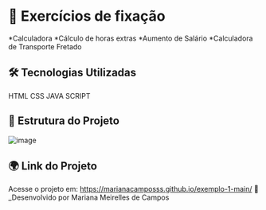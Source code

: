 
# 📝 Exercícios de fixação

*Calculadora
*Cálculo de horas extras
*Aumento de Salário
*Calculadora de Transporte Fretado

## 🛠️ Tecnologias Utilizadas

HTML
CSS
JAVA SCRIPT

## 📂 Estrutura do Projeto

![image](https://github.com/user-attachments/assets/7ad1bcd3-f206-4721-94e1-ad28c2e2282d)


## 🌍 Link do Projeto

Acesse o projeto em: https://marianacamposss.github.io/exemplo-1-main/
📌 _Desenvolvido por Mariana Meirelles de Campos
